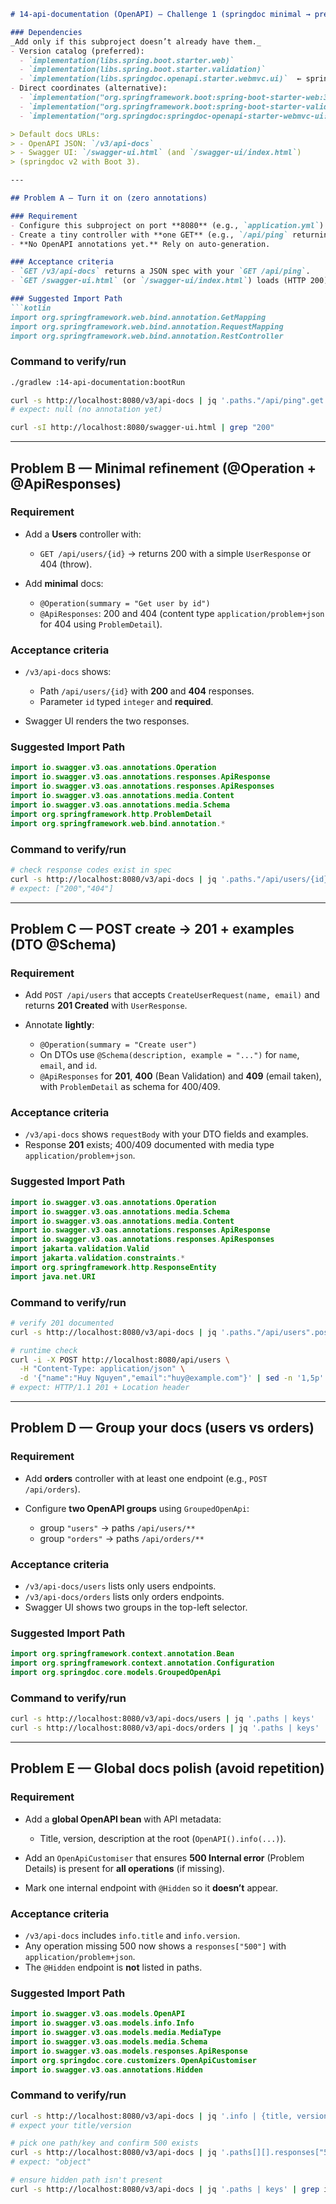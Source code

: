 ````markdown
# 14-api-documentation (OpenAPI) — Challenge 1 (springdoc minimal → precise)

### Dependencies
_Add only if this subproject doesn’t already have them._
- Version catalog (preferred):
  - `implementation(libs.spring.boot.starter.web)`
  - `implementation(libs.spring.boot.starter.validation)`
  - `implementation(libs.springdoc.openapi.starter.webmvc.ui)`  ← springdoc v2
- Direct coordinates (alternative):
  - `implementation("org.springframework.boot:spring-boot-starter-web:3.3.4")`
  - `implementation("org.springframework.boot:spring-boot-starter-validation:3.3.4")`
  - `implementation("org.springdoc:springdoc-openapi-starter-webmvc-ui:2.8.13")`

> Default docs URLs:
> - OpenAPI JSON: `/v3/api-docs`
> - Swagger UI: `/swagger-ui.html` (and `/swagger-ui/index.html`)  
> (springdoc v2 with Boot 3).  

---

## Problem A — Turn it on (zero annotations)

### Requirement
- Configure this subproject on port **8080** (e.g., `application.yml`).
- Create a tiny controller with **one GET** (e.g., `/api/ping` returning `{ "ok": true }`).
- **No OpenAPI annotations yet.** Rely on auto-generation.

### Acceptance criteria
- `GET /v3/api-docs` returns a JSON spec with your `GET /api/ping`.
- `GET /swagger-ui.html` (or `/swagger-ui/index.html`) loads (HTTP 200).

### Suggested Import Path
```kotlin
import org.springframework.web.bind.annotation.GetMapping
import org.springframework.web.bind.annotation.RequestMapping
import org.springframework.web.bind.annotation.RestController
````

### Command to verify/run

```bash
./gradlew :14-api-documentation:bootRun

curl -s http://localhost:8080/v3/api-docs | jq '.paths."/api/ping".get'
# expect: null (no annotation yet)

curl -sI http://localhost:8080/swagger-ui.html | grep "200"
```

---

## Problem B — Minimal refinement (@Operation + @ApiResponses)

### Requirement

* Add a **Users** controller with:

  * `GET /api/users/{id}` → returns 200 with a simple `UserResponse` or 404 (throw).
* Add **minimal** docs:

  * `@Operation(summary = "Get user by id")`
  * `@ApiResponses`: 200 and 404 (content type `application/problem+json` for 404 using `ProblemDetail`).

### Acceptance criteria

* `/v3/api-docs` shows:

  * Path `/api/users/{id}` with **200** and **404** responses.
  * Parameter `id` typed `integer` and **required**.
* Swagger UI renders the two responses.

### Suggested Import Path

```kotlin
import io.swagger.v3.oas.annotations.Operation
import io.swagger.v3.oas.annotations.responses.ApiResponse
import io.swagger.v3.oas.annotations.responses.ApiResponses
import io.swagger.v3.oas.annotations.media.Content
import io.swagger.v3.oas.annotations.media.Schema
import org.springframework.http.ProblemDetail
import org.springframework.web.bind.annotation.*
```

### Command to verify/run

```bash
# check response codes exist in spec
curl -s http://localhost:8080/v3/api-docs | jq '.paths."/api/users/{id}".get.responses | keys'
# expect: ["200","404"]
```

---

## Problem C — POST create → 201 + examples (DTO @Schema)

### Requirement

* Add `POST /api/users` that accepts `CreateUserRequest(name, email)` and returns **201 Created** with `UserResponse`.
* Annotate **lightly**:

  * `@Operation(summary = "Create user")`
  * On DTOs use `@Schema(description, example = "...")` for `name`, `email`, and `id`.
  * `@ApiResponses` for **201**, **400** (Bean Validation) and **409** (email taken), with `ProblemDetail` as schema for 400/409.

### Acceptance criteria

* `/v3/api-docs` shows `requestBody` with your DTO fields and examples.
* Response **201** exists; 400/409 documented with media type `application/problem+json`.

### Suggested Import Path

```kotlin
import io.swagger.v3.oas.annotations.Operation
import io.swagger.v3.oas.annotations.media.Schema
import io.swagger.v3.oas.annotations.media.Content
import io.swagger.v3.oas.annotations.responses.ApiResponse
import io.swagger.v3.oas.annotations.responses.ApiResponses
import jakarta.validation.Valid
import jakarta.validation.constraints.*
import org.springframework.http.ResponseEntity
import java.net.URI
```

### Command to verify/run

```bash
# verify 201 documented
curl -s http://localhost:8080/v3/api-docs | jq '.paths."/api/users".post.responses["201"] | keys'

# runtime check
curl -i -X POST http://localhost:8080/api/users \
  -H "Content-Type: application/json" \
  -d '{"name":"Huy Nguyen","email":"huy@example.com"}' | sed -n '1,5p'
# expect: HTTP/1.1 201 + Location header
```

---

## Problem D — Group your docs (users vs orders)

### Requirement

* Add **orders** controller with at least one endpoint (e.g., `POST /api/orders`).
* Configure **two OpenAPI groups** using `GroupedOpenApi`:

  * group `"users"` → paths `/api/users/**`
  * group `"orders"` → paths `/api/orders/**`

### Acceptance criteria

* `/v3/api-docs/users` lists only users endpoints.
* `/v3/api-docs/orders` lists only orders endpoints.
* Swagger UI shows two groups in the top-left selector.

### Suggested Import Path

```kotlin
import org.springframework.context.annotation.Bean
import org.springframework.context.annotation.Configuration
import org.springdoc.core.models.GroupedOpenApi
```

### Command to verify/run

```bash
curl -s http://localhost:8080/v3/api-docs/users | jq '.paths | keys'
curl -s http://localhost:8080/v3/api-docs/orders | jq '.paths | keys'
```

---

## Problem E — Global docs polish (avoid repetition)

### Requirement

* Add a **global OpenAPI bean** with API metadata:

  * Title, version, description at the root (`OpenAPI().info(...)`).
* Add an `OpenApiCustomiser` that ensures **500 Internal error** (Problem Details) is present for **all operations** (if missing).
* Mark one internal endpoint with `@Hidden` so it **doesn’t** appear.

### Acceptance criteria

* `/v3/api-docs` includes `info.title` and `info.version`.
* Any operation missing 500 now shows a `responses["500"]` with `application/problem+json`.
* The `@Hidden` endpoint is **not** listed in paths.

### Suggested Import Path

```kotlin
import io.swagger.v3.oas.models.OpenAPI
import io.swagger.v3.oas.models.info.Info
import io.swagger.v3.oas.models.media.MediaType
import io.swagger.v3.oas.models.media.Schema
import io.swagger.v3.oas.models.responses.ApiResponse
import org.springdoc.core.customizers.OpenApiCustomiser
import io.swagger.v3.oas.annotations.Hidden
```

### Command to verify/run

```bash
curl -s http://localhost:8080/v3/api-docs | jq '.info | {title, version}'
# expect your title/version

# pick one path/key and confirm 500 exists
curl -s http://localhost:8080/v3/api-docs | jq '.paths[][].responses["500"].content["application/problem+json"] | type'
# expect: "object"

# ensure hidden path isn't present
curl -s http://localhost:8080/v3/api-docs | jq '.paths | keys' | grep internal && echo "SHOULD NOT SEE"
```
